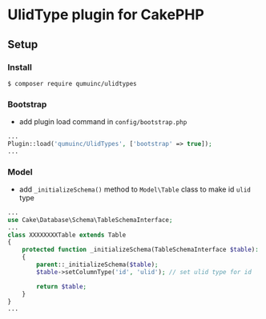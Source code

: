 # UlidType plugin for CakePHP

## Setup

### Install

```bash
$ composer require qumuinc/ulidtypes
```

### Bootstrap

- add plugin load command in `config/bootstrap.php`

```php
...
Plugin::load('qumuinc/UlidTypes', ['bootstrap' => true]);
...
```

### Model

- add `_initializeSchema()` method to `Model\Table` class to make id `ulid` type

```php
...
use Cake\Database\Schema\TableSchemaInterface;
...
class XXXXXXXXTable extends Table
{
    protected function _initializeSchema(TableSchemaInterface $table): TableSchemaInterface
    {
        parent::_initializeSchema($table);
        $table->setColumnType('id', 'ulid'); // set ulid type for id

        return $table;
    }
}
...
```
